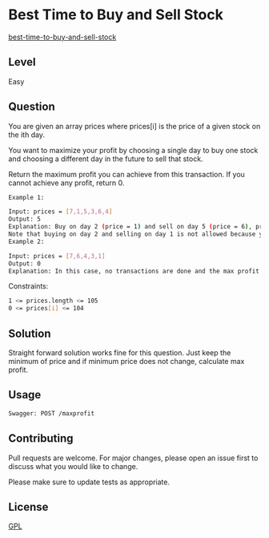 # Best Time to Buy and Sell Stock
[best-time-to-buy-and-sell-stock](https://leetcode.com/problems/best-time-to-buy-and-sell-stock/)

## Level
Easy

## Question
You are given an array prices where prices[i] is the price of a given stock on the ith day.

You want to maximize your profit by choosing a single day to buy one stock and choosing a different day in the future to sell that stock.

Return the maximum profit you can achieve from this transaction. If you cannot achieve any profit, return 0.
```bash
Example 1:

Input: prices = [7,1,5,3,6,4]
Output: 5
Explanation: Buy on day 2 (price = 1) and sell on day 5 (price = 6), profit = 6-1 = 5.
Note that buying on day 2 and selling on day 1 is not allowed because you must buy before you sell.
Example 2:

Input: prices = [7,6,4,3,1]
Output: 0
Explanation: In this case, no transactions are done and the max profit = 0.
```

Constraints:
```bash
1 <= prices.length <= 105
0 <= prices[i] <= 104
```
## Solution

Straight forward solution works fine for this question. Just keep the minimum of price and if minimum price does not change, calculate max profit.

## Usage

```bash
Swagger: POST /maxprofit
```

## Contributing
Pull requests are welcome. For major changes, please open an issue first to discuss what you would like to change.

Please make sure to update tests as appropriate.

## License
[GPL](https://choosealicense.com/licenses/agpl-3.0/)